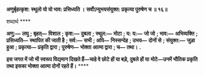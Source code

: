 **अणुर्बृहत्कृश: स्थूलो यो यो भाव: प्रसिध्यति ।** **सर्वोऽप्युभयसंयुक्त: प्रकृत्या पुरुषेण च ॥ १६॥** 

शब्दार्थ **** 

**अणु:—** **लघु** **; बृहत्—** **विशाल** **; कृश:—** **दुबला** **; स्थूल:—** **मोटा** **; य: य:—** **जो जो** **; भाव:—** **अभिव्यक्ति** **; प्रसिध्यति—** **स्थापित** **की जाती है** **; सर्व:—** **सभी** **; अपि—** **निस्सन्देह** **; उभय—** **दोनों से** **; संयुक्त:—** **जुड़ा हुआ** **; प्रकृत्या—** **प्रकृति द्वारा** **; पुरुषेण—** **भोक्ता** **आत्मा द्वारा** **; च—** **तथा।** **.** 

**इस जगत में जो भी स्वरूप विद्यमान दिखते हैं—चाहे वे छोटे हों या बड़े, दुबले हों या** **मोटे—उनमें भौतिक प्रकृति तथा इसका भोक्ता आत्मा दोनों रहते हैं।** **** 